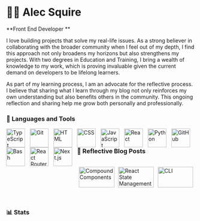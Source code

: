# 🏄‍♂️ Alec Squire

**Front End Developer **

I love building projects that solve my real-life issues. As a strong believer in collaborating with the broader community when I feel out of my depth, I find this approach not only broadens my horizons but also strengthens my projects. With two degrees in Education and Training, I bring a wealth of knowledge to my work, which is proving invaluable given the current demand on developers to be lifelong learners.

As part of my learning process, I am an advocate for the reflective process. I believe that sharing what I learn through my blog not only reinforces my own understanding but also benefits others in the community. This ongoing reflection and sharing help me grow both personally and professionally.

### 🧰 Languages and Tools

<img align="left" alt="TypeScript" width="50px" style="padding-right:10px;" src="https://cdn.jsdelivr.net/gh/devicons/devicon/icons/typescript/typescript-plain.svg" />
<img align="left" alt="Git" width="50px" style="padding-right:10px;" src="https://cdn.jsdelivr.net/gh/devicons/devicon/icons/git/git-original.svg" />
<img align="left" alt="HTML" width="50px" style="padding-right:10px;" src="https://cdn.jsdelivr.net/gh/devicons/devicon/icons/html5/html5-plain.svg" />
<img align="left" alt="CSS" width="50px" style="padding-right:10px;" src="https://cdn.jsdelivr.net/gh/devicons/devicon/icons/css3/css3-plain.svg" />
<img align="left" alt="JavaScript" width="50px" style="padding-right:10px;" src="https://cdn.jsdelivr.net/gh/devicons/devicon/icons/javascript/javascript-plain.svg" />
<img align="left" alt="React" width="50px" style="padding-right:10px;" src="https://cdn.jsdelivr.net/gh/devicons/devicon/icons/react/react-original.svg" />
<img align="left" alt="Python" width="50px" style="padding-right:10px;" src="https://cdn.jsdelivr.net/gh/devicons/devicon/icons/python/python-plain.svg" />
<img align="left" alt="GitHub" width="50px" style="padding-right:10px;" src="https://cdn.jsdelivr.net/gh/devicons/devicon/icons/github/github-original.svg" />
<img align="left" alt="Bash" width="50px" style="padding-right:10px;" src="https://cdn.jsdelivr.net/gh/devicons/devicon/icons/bash/bash-original.svg" />
<img align="left" alt="React Router" width="50px" style="padding-right:10px;" src="https://cdn.jsdelivr.net/gh/devicons/devicon@latest/icons/reactrouter/reactrouter-original-wordmark.svg" />
<img align="left" alt="Next.js" width="50px" style="padding-right:10px;" src="https://cdn.jsdelivr.net/gh/devicons/devicon@latest/icons/nextjs/nextjs-original.svg" />
<br />

### 🧰 Reflective Blog Posts


<div style="display: flex; justify-content: space-between; padding: 10px 0;">
  <a href="https://medium.com/@alecsquire/compound-components-in-react-a-simplified-approach-8ace72520fea" style="flex: 1; max-width: 30%; padding: 5px;">
    <img src="https://i.ibb.co/WPqQmVW/compound-components-thumbnail.jpg" alt="Compound Components" style="width: 100%;" />
  </a>
  <a href="https://medium.com/@alecsquire/react-state-management-compound-components-vs-redux-and-context-api-066c16cd05ed" style="flex: 1; max-width: 30%; padding: 5px;">
    <img src="https://i.ibb.co/9YjwQPz/react-state-management-thumbnail.jpg" alt="React State Management" style="width: 100%;" />
  </a>
  <a href="https://medium.com/@alecsquire/the-command-line-interface-cli-not-just-for-neo-entering-the-matrix-42cd5bc3ef16" style="flex: 1; max-width: 30%; padding: 5px;">
    <img src="https://i.ibb.co/jbW65Wy/cli-thumbnail.jpg" alt="CLI" style="width: 100%;" />
  </a>
</div>
<br />

### 📊 Stats
